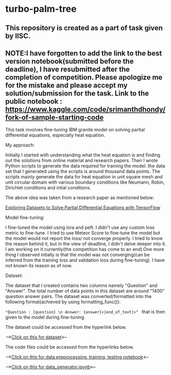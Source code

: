 # turbo-palm-tree

## This repository is created as a part of task given by IISC.

## NOTE:I have forgotten to add the link to the best version notebook(submitted before the deadline), I have resubmitted after the completion of competition. Please apologize me for the mistake and please accept my solution/submission for the task. Link to the public notebook : https://www.kaggle.com/code/srimanthdhondy/fork-of-sample-starting-code

This task involves fine-tuning IBM granite model on solving partial differential equations, especially heat equation. 

My approach:

Initially I started with understanding what the heat equation is and finding out the solutions from online material and research papers. Then I wrote Python scripts to generate the data required for training the model. the data set that I generated using the scripts is around thousand data points. The scripts mainly generate the data for heat equation in unit square mesh and unit circular domain with various boundary conditions like Neumann, Robin, Dirichlet conditions and intial conditions. 

The above idea was taken from a research paper as mentioned below:

[Exploring Datasets to Solve Partial Differential Equations with TensorFlow](references/Borzdynski-Borondo-Curbelo.pdf;jsessionid=5AB5FA56AEC7E6CD9B98E466E24784AE-2.pdf)

Model fine-tuning:

I fine-tuned the model using lora and peft. I didn't use any custom loss metric to fine-tune. I tried to use Meteor Score to fine-tune the model but the model would not report the loss/ not converge properly. I tried to know the reason behind it, but in the view of deadline, I didn't delve deeper into it. I am working on it currently(the competition has come to an end).One more thing I observed intially is that the model was not converging(can be inferred from the training loss and validation loss during fine-tuning). I have not known its reason as of now.

Dataset:

The dataset that I created contains two columns namely "Question" and "Answer". The total number of data points in this dataset are around "1400" question answer pairs. The dataset was converted/formatted into the following format(achieved by using formatting_func()):

```"Question : {question} \n Answer: {answer}<|end_of_text|>" ``` that is then given to the model during fine-tuning.

The dataset could be accessed from the hyperlink below.

-->[Click on this for dataset](dataset/third_merged_dataset.csv)<--

The code files could be accessed from the hyperlinks below.

-->[Click on this for data preprocessing, training, testing notebook]()<--

-->[Click on this for data_generator.ipynb](code/dataset_generator.ipynb)<--




